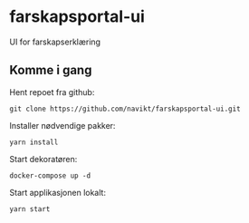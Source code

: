 # farskapsportal-ui

UI for farskapserklæring

## Komme i gang

Hent repoet fra github:

```
git clone https://github.com/navikt/farskapsportal-ui.git
```

Installer nødvendige pakker:

```
yarn install
```

Start dekoratøren:

```
docker-compose up -d
```

Start applikasjonen lokalt:

```
yarn start
```
